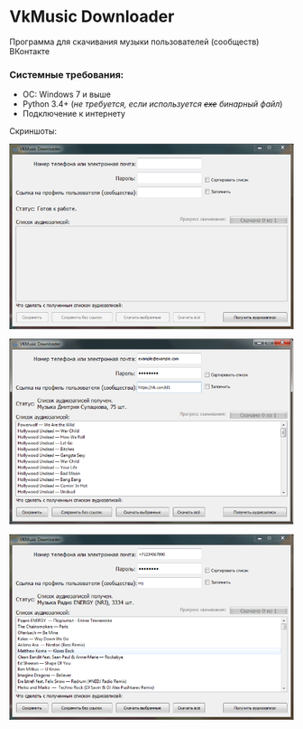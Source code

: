 # VkMusic Downloader
Программа для скачивания музыки пользователей (сообществ) ВКонтакте

### Системные требования:
- ОС: Windows 7 и выше
- Python 3.4+ (_не требуется, если используется ~~exe~~  бинарный файл_)
- Подключение к интернету

Скриншоты:

![start_screen](/screenshots/start_screen.png)

![user_tracks](/screenshots/user_tracks.png)

![group_tracks](/screenshots/group_tracks.png)
